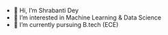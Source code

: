 - 👋 Hi, I’m Shrabanti Dey
- 👀 I’m interested in Machine Learning & Data Science
- 🌱 I’m currently pursuing B.tech (ECE)


<!---
shrabanti-48/shrabanti-48 is a ✨ special ✨ repository because its `README.md` (this file) appears on your GitHub profile.
You can click the Preview link to take a look at your changes.
--->
